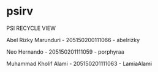 # psirv
PSI RECYCLE VIEW

Abel Rizky Marunduri  - 205150200111066 - abelrizky

Neo Hernando          - 205150201111059 - porphyraa

Muhammad Kholif Alami - 205150201111063 - LamiaAlami

